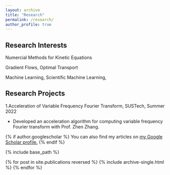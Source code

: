 ```yaml
---
layout: archive
title: "Research"
permalink: /research/
author_profile: true
---
```

## Research Interests
Numercial Methods for Kinetic Equations

Gradient Flows, Optimal Transport

Machine Learning, Scientific Machine Learning, 

## Research Projects
1.Acceleration of Variable Frequency Fourier Transform, SUSTech, Summer 2022 
- Developed an acceleration algorithm for computing variable frequency Fourier transform with Prof. Zhen Zhang. 



{% if author.googlescholar %}
  You can also find my articles on <u><a href="{{author.googlescholar}}">my Google Scholar profile</a>.</u>
{% endif %}

{% include base_path %}

{% for post in site.publications reversed %}
  {% include archive-single.html %}
{% endfor %}
